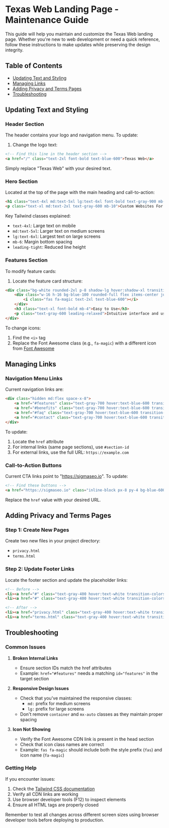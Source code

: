 # Texas Web Landing Page - Maintenance Guide

This guide will help you maintain and customize the Texas Web landing page. Whether you're new to web development or need a quick reference, follow these instructions to make updates while preserving the design integrity.

## Table of Contents
- [Updating Text and Styling](#updating-text-and-styling)
- [Managing Links](#managing-links)
- [Adding Privacy and Terms Pages](#adding-privacy-and-terms-pages)
- [Troubleshooting](#troubleshooting)

## Updating Text and Styling

### Header Section
The header contains your logo and navigation menu. To update:

1. Change the logo text:
```html
<!-- Find this line in the header section -->
<a href="/" class="text-2xl font-bold text-blue-600">Texas Web</a>
```
Simply replace "Texas Web" with your desired text.

### Hero Section
Located at the top of the page with the main heading and call-to-action:

```html
<h1 class="text-4xl md:text-5xl lg:text-6xl font-bold text-gray-900 mb-6 leading-tight">Best Websites In Texas</h1>
<p class="text-xl md:text-2xl text-gray-600 mb-10">Custom Websites For Your Business</p>
```

Key Tailwind classes explained:
- `text-4xl`: Large text on mobile
- `md:text-5xl`: Larger text on medium screens
- `lg:text-6xl`: Largest text on large screens
- `mb-6`: Margin bottom spacing
- `leading-tight`: Reduced line height

### Features Section
To modify feature cards:

1. Locate the feature card structure:
```html
<div class="bg-white rounded-2xl p-8 shadow-lg hover:shadow-xl transition-shadow duration-300">
    <div class="w-16 h-16 bg-blue-100 rounded-full flex items-center justify-center mb-6">
        <i class="fas fa-magic text-2xl text-blue-600"></i>
    </div>
    <h3 class="text-xl font-bold mb-4">Easy to Use</h3>
    <p class="text-gray-600 leading-relaxed">Intuitive interface and user-friendly design...</p>
</div>
```

To change icons:
1. Find the `<i>` tag
2. Replace the Font Awesome class (e.g., `fa-magic`) with a different icon from [Font Awesome](https://fontawesome.com/icons)

## Managing Links

### Navigation Menu Links
Current navigation links are:

```html
<div class="hidden md:flex space-x-8">
    <a href="#features" class="text-gray-700 hover:text-blue-600 transition-colors duration-300">Features</a>
    <a href="#benefits" class="text-gray-700 hover:text-blue-600 transition-colors duration-300">Benefits</a>
    <a href="#faq" class="text-gray-700 hover:text-blue-600 transition-colors duration-300">FAQ</a>
    <a href="#contact" class="text-gray-700 hover:text-blue-600 transition-colors duration-300">Contact</a>
</div>
```

To update:
1. Locate the `href` attribute
2. For internal links (same page sections), use `#section-id`
3. For external links, use the full URL: `https://example.com`

### Call-to-Action Buttons
Current CTA links point to "https://sigmaseo.io". To update:

```html
<!-- Find these buttons -->
<a href="https://sigmaseo.io" class="inline-block px-8 py-4 bg-blue-600 text-white rounded-full">Start Your Project</a>
```

Replace the `href` value with your desired URL.

## Adding Privacy and Terms Pages

### Step 1: Create New Pages
Create two new files in your project directory:
- `privacy.html`
- `terms.html`

### Step 2: Update Footer Links
Locate the footer section and update the placeholder links:

```html
<!-- Before -->
<li><a href="#" class="text-gray-400 hover:text-white transition-colors duration-300">Privacy Policy</a></li>
<li><a href="#" class="text-gray-400 hover:text-white transition-colors duration-300">Terms of Service</a></li>

<!-- After -->
<li><a href="privacy.html" class="text-gray-400 hover:text-white transition-colors duration-300">Privacy Policy</a></li>
<li><a href="terms.html" class="text-gray-400 hover:text-white transition-colors duration-300">Terms of Service</a></li>
```

## Troubleshooting

### Common Issues

1. **Broken Internal Links**
   - Ensure section IDs match the href attributes
   - Example: `href="#features"` needs a matching `id="features"` in the target section

2. **Responsive Design Issues**
   - Check that you've maintained the responsive classes:
     - `md:` prefix for medium screens
     - `lg:` prefix for large screens
   - Don't remove `container` and `mx-auto` classes as they maintain proper spacing

3. **Icon Not Showing**
   - Verify the Font Awesome CDN link is present in the head section
   - Check that icon class names are correct
   - Example: `fas fa-magic` should include both the style prefix (`fas`) and icon name (`fa-magic`)

### Getting Help
If you encounter issues:
1. Check the [Tailwind CSS documentation](https://tailwindcss.com/docs)
2. Verify all CDN links are working
3. Use browser developer tools (F12) to inspect elements
4. Ensure all HTML tags are properly closed

Remember to test all changes across different screen sizes using browser developer tools before deploying to production.